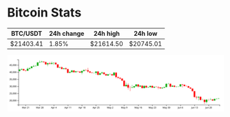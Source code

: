 # Bitcoin Stats

BTC/USDT|24h change|24h high|24h low|
|---|---|---|---|
|$21403.41|1.85%|$21614.50|$20745.01|

<img src="./chart.svg">
